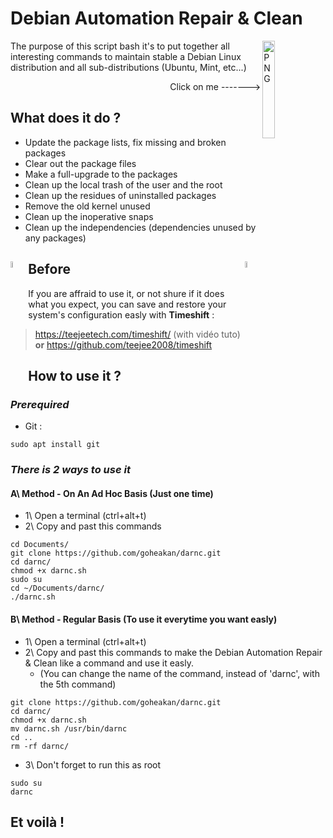 # Debian Automation Repair & Clean
<p align="top">
  <img align="right" width="20%" alt="PNG" src="https://upload.wikimedia.org/wikipedia/commons/9/94/Debian_record_2013.PNG"/>
</p>
  The purpose of this script bash it's to put together all interesting commands to maintain stable a Debian Linux distribution and all sub-distributions (Ubuntu, Mint, etc...) <p align="right"> Click on me -------></p>

## What does it do ?

- Update the package lists, fix missing and broken packages
- Clear out the package files
- Make a full-upgrade to the packages
- Clean up the local trash of the user and the root
- Clean up the residues of uninstalled packages
- Remove the old kernel unused
- Clean up the inoperative snaps
- Clean up the independencies (dependencies unused by any packages)

## <img align="left" width="5%" alt="PNG" src="https://media.giphy.com/media/QAPQujznKdHeiX5V3w/giphy.gif"/> Before <img align="right" width="5%" alt="PNG" src="https://media.giphy.com/media/QAPQujznKdHeiX5V3w/giphy.gif"/>
  If you are affraid to use it, or not shure if it does what you expect, you can save and restore your system's configuration easly with **Timeshift** :
  > https://teejeetech.com/timeshift/ (with vidéo tuto)
  > **or**
  > https://github.com/teejee2008/timeshift

## How to use it ?
### ***Prerequired***
- Git :
```
sudo apt install git
```
### ***There is 2 ways to use it***

#### A\ Method - On An Ad Hoc Basis (Just one time)
  - 1\ Open a terminal (ctrl+alt+t)
  - 2\ Copy and past this commands
```
cd Documents/
git clone https://github.com/goheakan/darnc.git
cd darnc/
chmod +x darnc.sh
sudo su
cd ~/Documents/darnc/
./darnc.sh
```
#### B\ Method - Regular Basis (To use it everytime you want easly)
  - 1\ Open a terminal (ctrl+alt+t)
  - 2\ Copy and past this commands to make the Debian Automation Repair & Clean like a command and use it easly.
      - (You can change the name of the command, instead of 'darnc', with the 5th command)
```
git clone https://github.com/goheakan/darnc.git
cd darnc/
chmod +x darnc.sh
mv darnc.sh /usr/bin/darnc
cd ..
rm -rf darnc/
```
 - 3\ Don't forget to run this as root
```
sudo su
darnc
```

## Et voilà !
